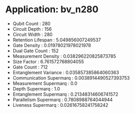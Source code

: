 # Application: bv_n280
- Qubit Count : 280
- Circuit Depth : 156
- Circuit Width : 280
- Retention Lifespan : 5.049856007249537
- Gate Density : 0.01978021978021978
- Dual Gate Count : 152
- Measurement Density : 0.038296220825873785
- Size Factor : 6.761572768804055
- Gate Count : 712
- Entanglement Variance : 0.035857385864060363
- Communication Supermarq : 0.0038914490527393753
- Measurement Supermarq : 0.0
- Depth Supermarq : 1.0
- Entanglement Supermarq : 0.21348314606741572
- Parallelism Supermarq : 0.7808988764044944
- Liveness Supermarq : 0.02616758241758242

